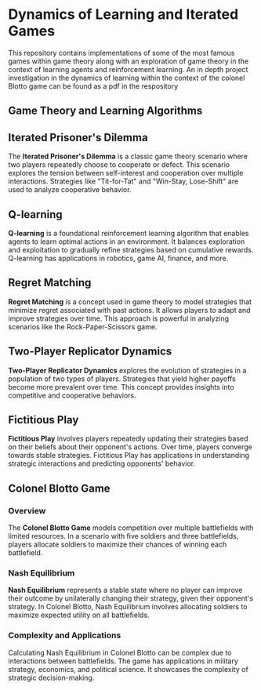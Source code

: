 # Dynamics of Learning and Iterated Games

This repository contains implementations of some of the most famous games within game theory along with an exploration of game theory in the context of learning agents and reinforcement learning. An in depth project investigation in the dynamics of learning within the context of the colonel Blotto game can be found as a pdf in the respository


## Game Theory and Learning Algorithms

## Iterated Prisoner's Dilemma

The **Iterated Prisoner's Dilemma** is a classic game theory scenario where two players repeatedly choose to cooperate or defect. This scenario explores the tension between self-interest and cooperation over multiple interactions. Strategies like "Tit-for-Tat" and "Win-Stay, Lose-Shift" are used to analyze cooperative behavior.

## Q-learning

**Q-learning** is a foundational reinforcement learning algorithm that enables agents to learn optimal actions in an environment. It balances exploration and exploitation to gradually refine strategies based on cumulative rewards. Q-learning has applications in robotics, game AI, finance, and more.

## Regret Matching

**Regret Matching** is a concept used in game theory to model strategies that minimize regret associated with past actions. It allows players to adapt and improve strategies over time. This approach is powerful in analyzing scenarios like the Rock-Paper-Scissors game.

## Two-Player Replicator Dynamics

**Two-Player Replicator Dynamics** explores the evolution of strategies in a population of two types of players. Strategies that yield higher payoffs become more prevalent over time. This concept provides insights into competitive and cooperative behaviors.

## Fictitious Play

**Fictitious Play** involves players repeatedly updating their strategies based on their beliefs about their opponent's actions. Over time, players converge towards stable strategies. Fictitious Play has applications in understanding strategic interactions and predicting opponents' behavior.

## Colonel Blotto Game

### Overview

The **Colonel Blotto Game** models competition over multiple battlefields with limited resources. In a scenario with five soldiers and three battlefields, players allocate soldiers to maximize their chances of winning each battlefield.

### Nash Equilibrium

**Nash Equilibrium** represents a stable state where no player can improve their outcome by unilaterally changing their strategy, given their opponent's strategy. In Colonel Blotto, Nash Equilibrium involves allocating soldiers to maximize expected utility on all battlefields.

### Complexity and Applications

Calculating Nash Equilibrium in Colonel Blotto can be complex due to interactions between battlefields. The game has applications in military strategy, economics, and political science. It showcases the complexity of strategic decision-making.


